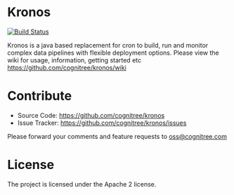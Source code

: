 # Kronos

[![Build Status](https://api.travis-ci.com/cognitree/kronos.svg)](#)


Kronos is a java based replacement for cron to build, run and monitor complex data pipelines with flexible deployment options. Please view the wiki for usage, information, getting started etc https://github.com/cognitree/kronos/wiki

# Contribute

- Source Code: https://github.com/cognitree/kronos
- Issue Tracker: https://github.com/cognitree/kronos/issues

Please forward your comments and feature requests to oss@cognitree.com

# License

The project is licensed under the Apache 2 license.
